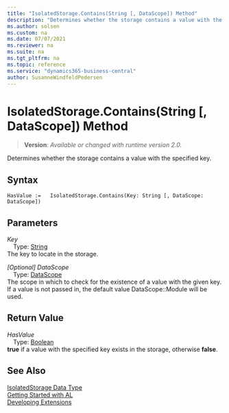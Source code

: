 ```yaml
---
title: "IsolatedStorage.Contains(String [, DataScope]) Method"
description: "Determines whether the storage contains a value with the specified key."
ms.author: solsen
ms.custom: na
ms.date: 07/07/2021
ms.reviewer: na
ms.suite: na
ms.tgt_pltfrm: na
ms.topic: reference
ms.service: "dynamics365-business-central"
author: SusanneWindfeldPedersen
---
```

[//]: # (START>DO_NOT_EDIT)
[//]: # (IMPORTANT:Do not edit any of the content between here and the END>DO_NOT_EDIT.)
[//]: # (Any modifications should be made in the .xml files in the ModernDev repo.)
# IsolatedStorage.Contains(String [, DataScope]) Method
> **Version**: _Available or changed with runtime version 2.0._

Determines whether the storage contains a value with the specified key.


## Syntax
```AL
HasValue :=   IsolatedStorage.Contains(Key: String [, DataScope: DataScope])
```
## Parameters
*Key*  
&emsp;Type: [String](../string/string-data-type.md)  
The key to locate in the storage.
        
*[Optional] DataScope*  
&emsp;Type: [DataScope](../datascope/datascope-option.md)  
The scope in which to check for the existence of a value with the given key. If a value is not passed in, the default value DataScope::Module will be used.  


## Return Value
*HasValue*  
&emsp;Type: [Boolean](../boolean/boolean-data-type.md)  
**true** if a value with the specified key exists in the storage, otherwise **false**.


[//]: # (IMPORTANT: END>DO_NOT_EDIT)
## See Also
[IsolatedStorage Data Type](isolatedstorage-data-type.md)  
[Getting Started with AL](../../devenv-get-started.md)  
[Developing Extensions](../../devenv-dev-overview.md)